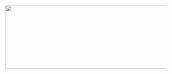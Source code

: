 ###
<div align="center">
  <img height="200" width="800" src="https://www.pcclean.io/wp-content/uploads/2020/4/rU32uy.jpg"  />
</div>

###
